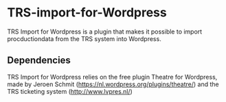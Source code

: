 # TRS-import-for-Wordpress

TRS Import for Wordpress is a plugin that makes it possible to import procductiondata from the TRS system into Wordpress.

## Dependencies

TRS Import for Wordpress relies on the free plugin Theatre for Wordpress, made by Jeroen Schmit (https://nl.wordpress.org/plugins/theatre/) and the TRS ticketing system (http://www.lvpres.nl/)
